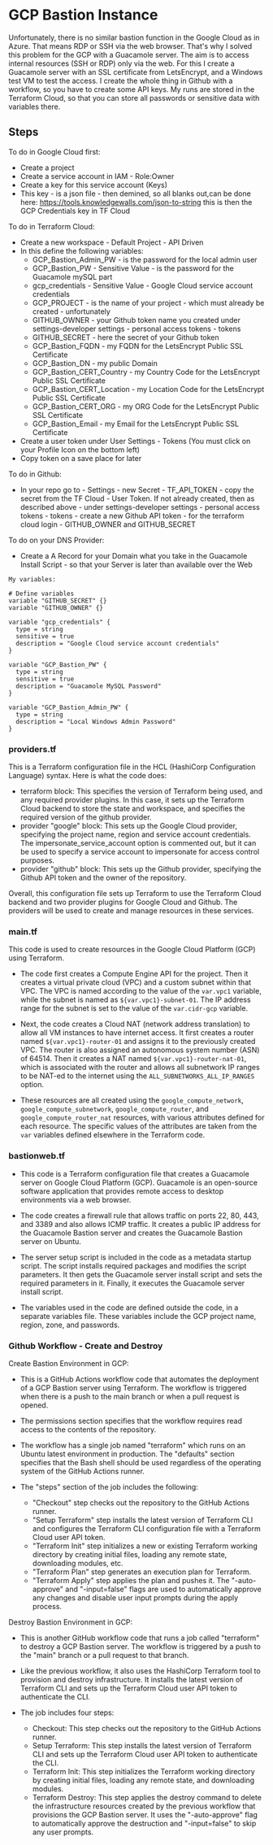 # GCP Bastion Instance

Unfortunately, there is no similar bastion function in the Google Cloud as in Azure. That means RDP or SSH via the web browser. That's why I solved this problem for the GCP with a Guacamole server. The aim is to access internal resources (SSH or RDP) only via the web. For this I create a Guacamole server with an SSL certificate from LetsEncrypt, and a Windows test VM to test the access. I create the whole thing in Github with a workflow, so you have to create some API keys. My runs are stored in the Terraform Cloud, so that you can store all passwords or sensitive data with variables there.

## Steps

To do in Google Cloud first:

- Create a project
- Create a service account in IAM - Role:Owner
- Create a key for this service account (Keys)
- This key - is a json file - then demined, so all blanks out,can be done here:
  https://tools.knowledgewalls.com/json-to-string
  this is then the GCP Credentials key in TF Cloud

To do in Terraform Cloud:

- Create a new workspace - Default Project - API Driven
- In this define the following variables:
  - GCP_Bastion_Admin_PW - is the password for the local admin user
  - GCP_Bastion_PW - Sensitive Value - is the password for the Guacamole mySQL part
  - gcp_credentials - Sensitive Value - Google Cloud service account credentials
  - GCP_PROJECT - is the name of your project - which must already be created - unfortunately
  - GITHUB_OWNER - your Github token name you created under settings-developer settings - personal access tokens - tokens
  - GITHUB_SECRET - here the secret of your Github token
  - GCP_Bastion_FQDN - my FQDN for the LetsEncrypt Public SSL Certificate
  - GCP_Bastion_DN - my public Domain
  - GCP_Bastion_CERT_Country - my Country Code for the LetsEncrypt Public SSL Certificate
  - GCP_Bastion_CERT_Location - my Location Code for the LetsEncrypt Public SSL Certificate
  - GCP_Bastion_CERT_ORG - my ORG Code for the LetsEncrypt Public SSL Certificate
  - GCP_Bastion_Email - my Email for the LetsEncrypt Public SSL Certificate
- Create a user token under User Settings - Tokens
  (You must click on your Profile Icon on the bottom left)
- Copy token on a save place for later

To do in Github:

- In your repo go to - Settings - new Secret - TF_API_TOKEN - copy the secret from the TF Cloud - User Token. If not already created, then as described above - under settings-developer settings - personal access tokens - tokens - create a new Github API token - for the terraform cloud login - GITHUB_OWNER and GITHUB_SECRET

To do on your DNS Provider:

 - Create a A Record for your Domain what you take in the Guacamole Install Script - so that your Server is later than available over the Web

```
My variables:

# Define variables
variable "GITHUB_SECRET" {}
variable "GITHUB_OWNER" {}

variable "gcp_credentials" {
  type = string
  sensitive = true
  description = "Google Cloud service account credentials"
}

variable "GCP_Bastion_PW" {
  type = string
  sensitive = true
  description = "Guacamole MySQL Password"
}

variable "GCP_Bastion_Admin_PW" {
  type = string
  description = "Local Windows Admin Password"
}
```

### providers.tf

This is a Terraform configuration file in the HCL (HashiCorp Configuration Language) syntax. Here is what the code does:

- terraform block: This specifies the version of Terraform being used, and any required provider plugins. In this case, it sets up the Terraform Cloud backend to store the state and workspace, and specifies the required version of the github provider.
- provider "google" block: This sets up the Google Cloud provider, specifying the project name, region and service account credentials. The impersonate_service_account option is commented out, but it can be used to specify a service account to impersonate for access control purposes.
- provider "github" block: This sets up the Github provider, specifying the Github API token and the owner of the repository.

Overall, this configuration file sets up Terraform to use the Terraform Cloud backend and two provider plugins for Google Cloud and Github. The providers will be used to create and manage resources in these services.

### main.tf

This code is used to create resources in the Google Cloud Platform (GCP) using Terraform. 

- The code first creates a Compute Engine API for the project. Then it creates a virtual private cloud (VPC) and a custom subnet within that VPC. The VPC is named according to the value of the `var.vpc1` variable, while the subnet is named as `${var.vpc1}-subnet-01`. The IP address range for the subnet is set to the value of the `var.cidr-gcp` variable. 

- Next, the code creates a Cloud NAT (network address translation) to allow all VM instances to have internet access. It first creates a router named `${var.vpc1}-router-01` and assigns it to the previously created VPC. The router is also assigned an autonomous system number (ASN) of 64514. Then it creates a NAT named `${var.vpc1}-router-nat-01`, which is associated with the router and allows all subnetwork IP ranges to be NAT-ed to the internet using the `ALL_SUBNETWORKS_ALL_IP_RANGES` option. 

- These resources are all created using the `google_compute_network`, `google_compute_subnetwork`, `google_compute_router`, and `google_compute_router_nat` resources, with various attributes defined for each resource. The specific values of the attributes are taken from the `var` variables defined elsewhere in the Terraform code.

### bastionweb.tf

- This code is a Terraform configuration file that creates a Guacamole server on Google Cloud Platform (GCP). Guacamole is an open-source software application that provides remote access to desktop environments via a web browser. 

- The code creates a firewall rule that allows traffic on ports 22, 80, 443, and 3389 and also allows ICMP traffic. It creates a public IP address for the Guacamole Bastion server and creates the Guacamole Bastion server on Ubuntu. 

- The server setup script is included in the code as a metadata startup script. The script installs required packages and modifies the script parameters. It then gets the Guacamole server install script and sets the required parameters in it. Finally, it executes the Guacamole server install script.

- The variables used in the code are defined outside the code, in a separate variables file. These variables include the GCP project name, region, zone, and passwords.

### Github Workflow - Create and Destroy

Create Bastion Environment in GCP:

- This is a GitHub Actions workflow code that automates the deployment of a GCP Bastion server using Terraform. The workflow is triggered when there is a push to the main branch or when a pull request is opened. 

- The permissions section specifies that the workflow requires read access to the contents of the repository.

- The workflow has a single job named "terraform" which runs on an Ubuntu latest environment in production. The "defaults" section specifies that the Bash shell should be used regardless of the operating system of the GitHub Actions runner.

- The "steps" section of the job includes the following:

  - "Checkout" step checks out the repository to the GitHub Actions runner.
  - "Setup Terraform" step installs the latest version of Terraform CLI and configures the Terraform CLI configuration file with a Terraform Cloud user API token.
  - "Terraform Init" step initializes a new or existing Terraform working directory by creating initial files, loading any remote state, downloading modules, etc.
  -  "Terraform Plan" step generates an execution plan for Terraform.
  -  "Terraform Apply" step applies the plan and pushes it. The "-auto-approve" and "-input=false" flags are used to automatically approve any changes and disable user input prompts during the apply process.

Destroy Bastion Environment in GCP:

- This is another GitHub workflow code that runs a job called "terraform" to destroy a GCP Bastion server. The workflow is triggered by a push to the "main" branch or a pull request to that branch. 

- Like the previous workflow, it also uses the HashiCorp Terraform tool to provision and destroy infrastructure. It installs the latest version of Terraform CLI and sets up the Terraform Cloud user API token to authenticate the CLI.

- The job includes four steps:

  - Checkout: This step checks out the repository to the GitHub Actions runner.
  - Setup Terraform: This step installs the latest version of Terraform CLI and sets up the Terraform Cloud user API token to authenticate the CLI.
  - Terraform Init: This step initializes the Terraform working directory by creating initial files, loading any remote state, and downloading modules.
  - Terraform Destroy: This step applies the destroy command to delete the infrastructure resources created by the previous workflow that provisions the GCP Bastion server. It uses the "-auto-approve" flag to automatically approve the destruction and "-input=false" to skip any user prompts.